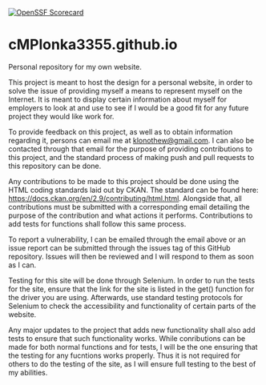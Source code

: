 [![OpenSSF Scorecard](https://api.scorecard.dev/projects/github.com/ossf/scorecard-action/badge)](https://scorecard.dev/viewer/?uri=github.com/ossf/scorecard-action)

# cMPlonka3355.github.io
Personal repository for my own website.

This project is meant to host the design for a personal website, in order to solve the issue of providing myself a means to represent myself on the Internet. It is meant to display certain information about myself for employers to look at and use to see if I would be a good fit for any future project they would like work for. 

To provide feedback on this project, as well as to obtain information regarding it, persons can email me at klonothew@gmail.com. I can also be contacted through that email for the purpose of providing contributions to this project, and the standard process of making push and pull requests to this repository can be done.

Any contributions to be made to this project should be done using the HTML coding standards laid out by CKAN. The standard can be found here: https://docs.ckan.org/en/2.9/contributing/html.html. Alongside that, all contributions must be submitted with a corresponding email detailing the purpose of the contribution and what actions it performs. Contributions to add tests for functions shall follow this same process.

To report a vulnerability, I can be emailed through the email above or an issue report can be submitted through the issues tag of this GitHub repository. Issues will then be reviewed and I will respond to them as soon as I can.

Testing for this site will be done through Selenium. In order to run the tests for the site, ensure that the link for the site is listed in the get() function for the driver you are using. Afterwards, use standard testing protocols for Selenium to check the accessibility and functionality of certain parts of the website.

Any major updates to the project that adds new functionality shall also add tests to ensure that such functionality works. While conributions can be made for both normal functions and for tests, I will be the one ensuring that the testing for any fucntions works properly. Thus it is not required for others to do the testing of the site, as I will ensure full testing to the best of my abilities.
